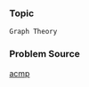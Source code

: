 ### Topic

    Graph Theory

### Problem Source

[acmp](http://acmp.ru/index.asp?main=task&id_task=601)
